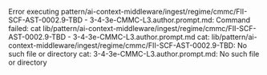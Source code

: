 Error executing pattern/ai-context-middleware/ingest/regime/cmmc/FII-SCF-AST-0002.9-TBD - 3-4-3e-CMMC-L3.author.prompt.md: Command failed: cat lib/pattern/ai-context-middleware/ingest/regime/cmmc/FII-SCF-AST-0002.9-TBD - 3-4-3e-CMMC-L3.author.prompt.md
cat: lib/pattern/ai-context-middleware/ingest/regime/cmmc/FII-SCF-AST-0002.9-TBD: No such file or directory
cat: 3-4-3e-CMMC-L3.author.prompt.md: No such file or directory
